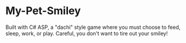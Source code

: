 # My-Pet-Smiley

Built with C# ASP, a "dachi" style game where you must choose to feed, sleep, work, or play.  Careful, you don't want to tire out your smiley!
